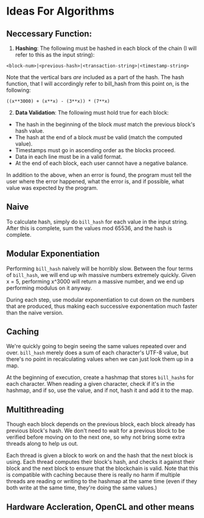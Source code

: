 # Ideas For Algorithms

## Neccessary Function:

1) **Hashing**: The following must be hashed in each block of the chain (I will refer to this as the input string):

`<block-num>|<previous-hash>|<transaction-string>|<timestamp-string>`

Note that the vertical bars *are* included as a part of the hash. The hash function, that I will accordingly refer to bill_hash from this point on, is the following:

`((x**3000) + (x**x) - (3**x)) * (7**x)`

2) **Data Validation**: The following must hold true for each block:

- The hash in the beginning of the block *must* match the previous block's hash value.
- The hash at the end of a block *must* be valid (match the computed value).
- Timestamps must go in ascending order as the blocks proceed.
- Data in each line must be in a valid format.
- At the end of each block, each user cannot have a negative balance.

In addition to the above, when an error is found, the program must tell the user where the error happened, what the error is, and if possible, what value was expected by the program.

## Naive

To calculate hash, simply do `bill_hash` for each value in the input string. After this is complete, sum the values mod 65536, and the hash is complete.

## Modular Exponentiation

Performing `bill_hash` naively will be horribly slow. Between the four terms of `bill_hash`, we will end up wih massive numbers extremely quickly. Given x = 5, performing x^3000 will return a massive number, and we end up performing modulus on it anyway.

During each step, use modular exponentiation to cut down on the numbers that are produced, thus making each successive exponentation much faster than the naive version.

## Caching

We're quickly going to begin seeing the same values repeated over and over. `bill_hash` merely does a sum of each character's UTF-8 value, but there's no point in recalculating values when we can just look them up in a map.

At the beginning of execution, create a hashmap that stores `bill_hash`s for each character. When reading a given character, check if it's in the hashmap, and if so, use the value, and if not, hash it and add it to the map.

## Multithreading

Though each block depends on the previous block, each block already has previous block's hash. We don't need to wait for a previous block to be verified before moving on to the next one, so why not bring some extra threads along to help us out.

Each thread is given a block to work on and the hash that the next block is using. Each thread computes their block's hash, and checks it against their block and the next block to ensure that the blockchain is valid. Note that this is compatible with caching because there is really no harm if multiple threads are reading or writing to the hashmap at the same time (even if they both write at the same time, they're doing the same values.)

## Hardware Accleration, OpenCL and other means
